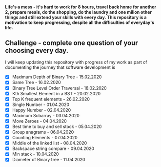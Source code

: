 #### Life's a mess - it's hard to work for 8 hours, travel back home for another 2, prepare meals, do the shopping, do the laundry and one milion other things and still extend your skills with every day. This repository is a motivation to keep progressing, despite all the difficulties of everyday's life.

## Challenge - complete one question of your choosing every day.

I will keep updating this repository with progress of my work as part of documenting the journey that software development is

- [x] 	Maximum Depth of Binary Tree - 15.02.2020
- [x] 	Same Tree - 16.02.2020
- [x] 	Binary Tree Level Order Traversal - 18.02.2020
- [x] 	Kth Smallest Element in a BST - 20.02.2020
- [x]   Top K frequent elements - 26.02.2020
- [x]   Single Number - 01.04.2020
- [x]   Happy Number - 02.04.2020
- [x]   Maximum Subarray - 03.04.2020
- [x]   Move Zeroes - 04.04.2020
- [x]   Best time to buy and sell stock  - 05.04.2020
- [x]   Group anagrams - 06.04.2020
- [x]   Counting Elements - 07.04.2020
- [x]   Middle of the linked list - 08.04.2020
- [x]   Backspace string compare - 09.04.2020
- [x]   Min stack - 10.04.2020
- [x]   Diameter of Binary tree - 11.04.2020
